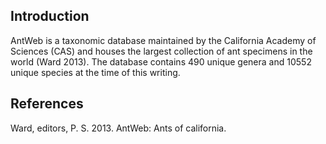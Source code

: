 Introduction
------------

AntWeb is a taxonomic database maintained by the California Academy of
Sciences (CAS) and houses the largest collection of ant specimens in the
world (Ward 2013). The database contains 490 unique genera and 10552
unique species at the time of this writing.

References
----------

Ward, editors, P. S. 2013. AntWeb: Ants of california.
